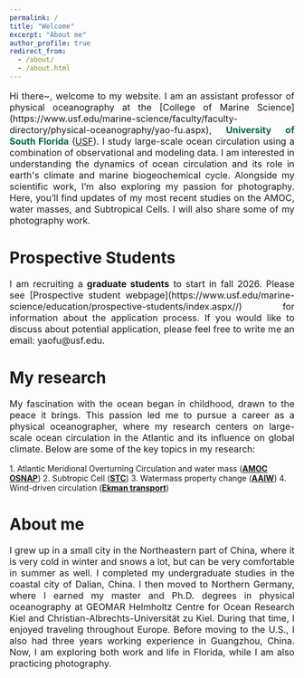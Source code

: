 ```yaml
---
permalink: /
title: "Welcome"
excerpt: "About me"
author_profile: true
redirect_from: 
  - /about/
  - /about.html
---
```


<p style="font-size:16px; text-align: justify;">Hi there~, welcome to my website. I am an assistant professor of physical oceanography at the [College of Marine Science](https://www.usf.edu/marine-science/faculty/faculty-directory/physical-oceanography/yao-fu.aspx), <span style="font-weight:bold; color: #006747;">University of South Florida</span> (<a href="https://www.usf.edu//">USF</a>). I study large-scale ocean circulation using a combination of observational and modeling data. I am interested in understanding the dynamics of ocean circulation and its role in earth's climate and marine biogeochemical cycle. Alongside my scientific work, I’m also exploring my passion for photography. Here, you’ll find updates of my most recent studies on the AMOC, water masses, and Subtropical Cells. I will also share some of my photography work. </p> 

Prospective Students
======
<p style="font-size:16px; text-align: justify;">I am recruiting a <span style="font-weight:bold">graduate students</span> to start in fall 2026. Please see [Prospective student webpage](https://www.usf.edu/marine-science/education/prospective-students/index.aspx//) for information about the application process. If you would like to discuss about potential application, please feel free to write me an email: yaofu@usf.edu. </p> 

My research
======
<p style="font-size:16px; text-align: justify;"> My fascination with the ocean began in childhood, drawn to the peace it brings. This passion led me to pursue a career as a physical oceanographer, where my research centers on large-scale ocean circulation in the Atlantic and its influence on global climate. Below are some of the key topics in my research:</p>
1. Atlantic Meridional Overturning Circulation and water mass (<span style="font-weight:bold"><a href="https://www.science.org/doi/10.1126/sciadv.abc7836">AMOC</a></span> <span style="font-weight:bold"><a href="https://doi.org/10.1038/s43247-023-00848-9">OSNAP</a></span>) 
2. Subtropic Cell (<span style="font-weight:bold"><a href="https://doi.org/10.1029/2021JC018191">STC</a></span>) 
3. Watermass property change (<span style="font-weight:bold"><a href="https://doi.org/10.1029/2018JC014878">AAIW</a></span>) 
4. Wind-driven circulation (<span style="font-weight:bold"><a href="https://doi.org/10.5194/os-13-531-2017">Ekman transport</a></span>)

About me
======
<p style="font-size:16px; text-align: justify;">I grew up in a small city in the Northeastern part of China, where it is very cold in winter and snows a lot, but can be very comfortable in summer as well. I completed my undergraduate studies in the coastal city of Dalian, China. I then moved to Northern Germany, where I earned my master and Ph.D. degrees in physical oceanography at GEOMAR Helmholtz Centre for Ocean Research Kiel and Christian-Albrechts-Universität zu Kiel.  During that time, I enjoyed traveling throughout Europe. Before moving to the U.S., I also had three years working experience in Guangzhou, China. Now, I am exploring both work and life in Florida, while I am also practicing photography.</p>